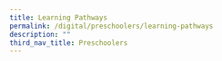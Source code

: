 ```yaml
---
title: Learning Pathways
permalink: /digital/preschoolers/learning-pathways
description: ""
third_nav_title: Preschoolers
---
```

